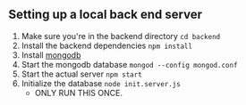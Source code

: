 ## Setting up a local back end server
1. Make sure you're in the backend directory `cd backend`
2. Install the backend dependencies `npm install`
3. Install [mongodb](https://docs.mongodb.com/manual/administration/install-community/)
4. Start the mongodb database `mongod --config mongod.conf`
5. Start the actual server `npm start`
6. Initialize the database `node init.server.js`
    * ONLY RUN THIS ONCE.